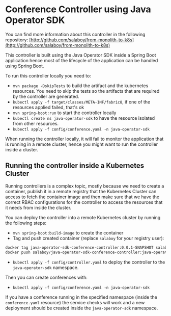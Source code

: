 # Conference Controller using Java Operator SDK

You can find more information about this controller in the following repository: [http://github.com/salaboy/from-monolith-to-k8s](http://github.com/salaboy/from-monolith-to-k8s)

This controller is built using the Java Operator SDK inside a Spring Boot application hence most of the lifecycle of the application can be handled using Spring Boot.

To run this controller locally you need to:
- `mvn package -DskipTests` to build the artifact and the kubernetes resources. You need to skip the tests so the artifacts that are required by the controller are generated. 
- `kubectl apply -f target/classes/META-INF/fabric8`, if one of the resources applied failed, that's ok
- `mvn spring-boot:run` to start the controller locally
- `kubectl create ns java-operator-sdk` to have the resource isolated from other resources.
- `kubectl apply -f config/conference.yaml -n java-operator-sdk`

When running the controller locally, it will fail to monitor the application that is running in a remote cluster, hence you might want to run the controller inside a cluster. 

## Running the controller inside a Kubernetes Cluster

Running controllers is a complex topic, mostly because we need to create a container, publish it in a remote registry that the Kubernetes Cluster can access to fetch the container image
and then make sure that we have the correct RBAC configurations for the controller to access the resources that it needs from inside the cluster. 

You can deploy the controller into a remote Kubernetes cluster by running the following steps:
- `mvn spring-boot:build-image` to create the container
- Tag and push created container (replace `salaboy` for your registry user):
```bash
docker tag java-operator-sdk-conference-controller:0.0.1-SNAPSHOT salaboy/java-operator-sdk-conference-controller:java-operator-sdk
docker push salaboy/java-operator-sdk-conference-controller:java-operator-sdk
```
- `kubectl apply -f config/controller.yaml` to deploy the controller to the `java-operator-sdk` namespace. 

Then you can create conferences with:
- `kubectl apply -f config/conference.yaml -n java-operator-sdk`

If you have a conference running in the specified namespace (inside the `conference.yaml` resource) the service checks will work and a new deployment should be created inside the `java-operator-sdk` namespace.
